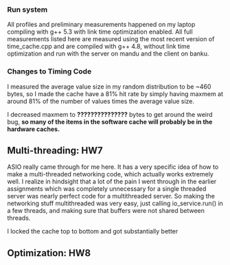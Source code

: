 
### Run system

All profiles and preliminary measurements happened on my laptop compiling with g++ 5.3 with link time optimization enabled. All full measurements listed here are measured using the most recent version of time_cache.cpp and are compiled with g++ 4.8, without link time optimization and run with the server on mandu and the client on banku.

### Changes to Timing Code

I measured the average value size in my random distribution to be ~460 bytes, so I made the cache have a 81% hit rate by simply having maxmem at around 81% of the number of values times the average value size.

I decreased maxmem to **???????????????** bytes to get around the weird bug, **so many of the items in the software cache will probably be in the hardware caches.**

## Multi-threading: HW7

ASIO really came through for me here. It has a very specific idea of how to make a multi-threaded networking code, which actually works extremely well. I realize in hindsight that a lot of the pain I went through in the earlier assignments which was completely unnecessary for a single threaded server was nearly perfect code for a multithreaded server. So making the networking stuff multithreaded was very easy, just calling io_service.run() in a few threads, and making sure that buffers were not shared between threads.

I locked the cache top to bottom and got substantially better

## Optimization: HW8
